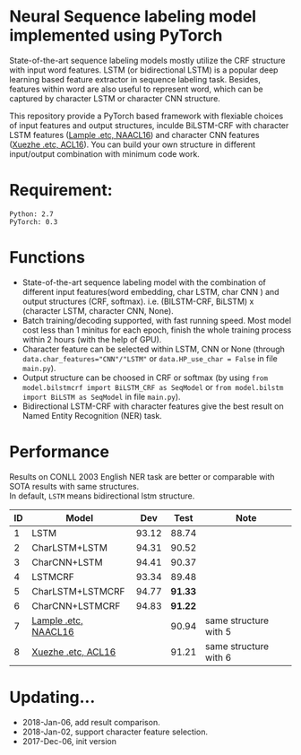 Neural Sequence labeling model implemented using PyTorch
======
State-of-the-art sequence labeling models mostly utilize the CRF structure with input word features. LSTM (or bidirectional LSTM) is a popular deep learning based feature extractor in sequence labeling task. Besides, features within word are also useful to represent word, which can be captured by character LSTM or character CNN structure.

This repository provide a PyTorch based framework with flexiable choices of input features and output structures, inculde BiLSTM-CRF with character LSTM features ([Lample .etc, NAACL16](http://www.aclweb.org/anthology/N/N16/N16-1030.pdf)) and character CNN features ([Xuezhe .etc, ACL16](http://www.aclweb.org/anthology/P/P16/P16-1101.pdf)). You can build your own structure in different input/output combination with minimum code work.

Requirement:
======
	Python: 2.7   
	PyTorch: 0.3

Functions
========
* State-of-the-art sequence labeling model with the combination of different input features(word embedding, char LSTM, char CNN ) and output structures (CRF, softmax). i.e. (BILSTM-CRF, BiLSTM) x (character LSTM, character CNN, None).
* Batch training/decoding supported, with fast running speed. Most model cost less than 1 minitus for each epoch, finish the whole training process within 2 hours (with the help of GPU).
* Character feature can be selected within LSTM, CNN or None (through `data.char_features="CNN"/"LSTM"` or `data.HP_use_char = False` in file `main.py`).
* Output structure can be choosed in CRF or softmax (by using `from model.bilstmcrf import BiLSTM_CRF as SeqModel` or `from model.bilstm import BiLSTM as SeqModel` in file `main.py`).
* Bidirectional LSTM-CRF with character features give the best result on Named Entity Recognition (NER) task. 

Performance
=========
Results on CONLL 2003 English NER task are better or comparable with SOTA results with same structures.    
In default, `LSTM` means bidirectional lstm structure.    

|ID| Model | Dev | Test |Note   
|---|--------- | --- | --- | ------    
|1| LSTM | 93.12 | 88.74 |   
|2| CharLSTM+LSTM | 94.31 | 90.52 |   
|3| CharCNN+LSTM |  94.41| 90.37 |   
|4| LSTMCRF |  93.34 | 89.48 |   
|5| CharLSTM+LSTMCRF | 94.77 | **91.33** |    
|6| CharCNN+LSTMCRF | 94.83 | **91.22** |    
|7| [Lample .etc, NAACL16](http://www.aclweb.org/anthology/N/N16/N16-1030.pdf) | 	| 90.94 | same structure with 5   
|8| [Xuezhe .etc, ACL16](http://www.aclweb.org/anthology/P/P16/P16-1101.pdf) | 	| 91.21 | same structure with 6   


Updating...
====
* 2018-Jan-06, add result comparison.
* 2018-Jan-02, support character feature selection. 
* 2017-Dec-06, init version

